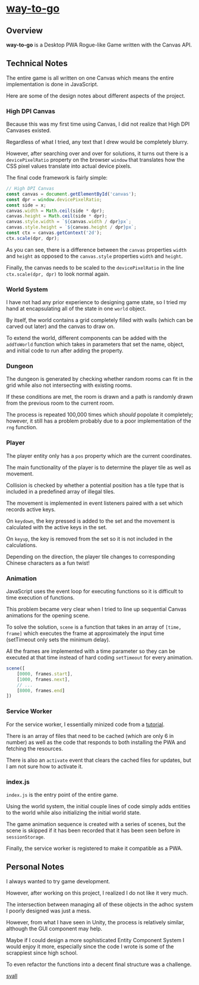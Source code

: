 # [way-to-go](https://way-to-go.syall.work/)

## Overview

**way-to-go** is a Desktop PWA Rogue-like Game written with the Canvas API.

## Technical Notes

The entire game is all written on one Canvas which means the entire implementation is done in JavaScript.

Here are some of the design notes about different aspects of the project.

### High DPI Canvas

Because this was my first time using Canvas, I did not realize that High DPI Canvases existed.

Regardless of what I tried, any text that I drew would be completely blurry.

However, after searching over and over for solutions, it turns out there is a `devicePixelRatio` property on the browser `window` that translates how the CSS pixel values translate into actual device pixels.

The final code framework is fairly simple:

```javascript
// High DPI Canvas
const canvas = document.getElementById('canvas');
const dpr = window.devicePixelRatio;
const side = x;
canvas.width = Math.ceil(side * dpr);
canvas.height = Math.ceil(side * dpr);
canvas.style.width = `${canvas.width / dpr}px`;
canvas.style.height = `${canvas.height / dpr}px`;
const ctx = canvas.getContext('2d');
ctx.scale(dpr, dpr);
```

As you can see, there is a difference between the `canvas` properties `width` and `height` as opposed to the `canvas.style` properties `width` and `height`.

Finally, the canvas needs to be scaled to the `devicePixelRatio` in the line `ctx.scale(dpr, dpr)` to look normal again.

### World System

I have not had any prior experience to designing game state, so I tried my hand at encapsulating all of the state in one `world` object.

By itself, the world contains a grid completely filled with walls (which can be carved out later) and the canvas to draw on.

To extend the world, different components can be added with the `addToWorld` function which takes in parameters that set the name, object, and initial code to run after adding the property.

### Dungeon

The dungeon is generated by checking whether random rooms can fit in the grid while also not intersecting with existing rooms.

If these conditions are met, the room is drawn and a path is randomly drawn from the previous room to the current room.

The process is repeated 100,000 times which *should* popolate it completely; however, it still has a problem probably due to a poor implementation of the `rng` function.

### Player

The player entity only has a `pos` property which are the current coordinates.

The main functionality of the player is to determine the player tile as well as movement.

Collision is checked by whether a potential position has a tile type that is included in a predefined array of illegal tiles.

The movement is implemented in event listeners paired with a set which records active keys.

On `keydown`, the key pressed is added to the set and the movement is calculated with the active keys in the set.

On `keyup`, the key is removed from the set so it is not included in the calculations.

Depending on the direction, the player tile changes to corresponding Chinese characters as a fun twist!

### Animation

JavaScript uses the event loop for executing functions so it is difficult to time execution of functions.

This problem became very clear when I tried to line up sequential Canvas animations for the opening scene.

To solve the solution, `scene` is a function that takes in an array of `[time, frame]` which executes the frame at approximately the input time (setTimeout only sets the minimum delay).

All the frames are implemented with a time parameter so they can be executed at that time instead of hard coding `setTimeout` for every animation.

```javascript
scene([
    [0000, frames.start],
    [1000, frames.next],
    // ...
    [8000, frames.end]
])
```

### Service Worker

For the service worker, I essentially minized code from a [tutorial](https://developers.google.com/web/fundamentals/primers/service-workers).

There is an array of files that need to be cached (which are only 6 in number) as well as the code that responds to both installing the PWA and fetching the resources.

There is also an `activate` event that clears the cached files for updates, but I am not sure how to activate it.

### index.js

`index.js` is the entry point of the entire game.

Using the world system, the initial couple lines of code simply adds entities to the world while also initializing the initial world state.

The game animation sequence is created with a series of scenes, but the scene is skipped if it has been recorded that it has been seen before in `sessionStorage`.

Finally, the service worker is registered to make it compatible as a PWA.

## Personal Notes

I always wanted to try game development.

However, after working on this project, I realized I do not like it very much.

The intersection between managing all of these objects in the adhoc system I poorly designed was just a mess.

However, from what I have seen in Unity, the process is relatively similar, although the GUI component may help.

Maybe if I could design a more sophisticated Entity Component System I would enjoy it more, especially since the code I wrote is some of the scrappiest since high school.

To even refactor the functions into a decent final structure was a challenge.

[syall](https://github.com/syall)
